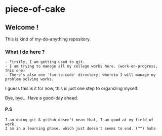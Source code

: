 # piece-of-cake

## Welcome !

This is kind of my-do-anything repository.

### What I do here ?
    - Firstly, I am getting used to git.
    - I am trying to manage all my college works here. (work-on-progress, this one)
    - There's also one 'fun-to-code' directory, wherein I will manage my problem solving works.

I guess this is it for now, this is just one step to organizing myself.

Bye, bye... Have a good-day ahead.

#### P.S
    I am doing git & github dosen't mean that, I am good at my field of work.
    I am in a learning phase, which just doesn't seems to end. (^^) haha
